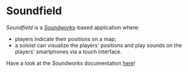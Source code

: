 # Soundfield

*Soundfield* is a [*Soundworks*](https://github.com/collective-soundworks/soundworks)-based application where:

- players indicate their positions on a map;
- a soloist can visualize the players' positions and play sounds on the players' smartphones via a touch interface.

Have a look at the *Soundworks* documentation [here](http://collective-soundworks.github.io/soundworks/)!
